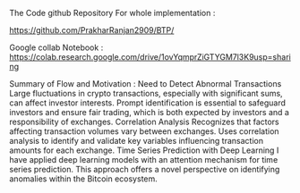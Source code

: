 The Code github Repository For whole implementation :
 
 https://github.com/PrakharRanjan2909/BTP/


 Google collab Notebook : 
https://colab.research.google.com/drive/1ovYqmprZiGTYGM7l3K9usp=sharing



Summary of Flow and Motivation :
Need to Detect Abnormal Transactions
Large fluctuations in crypto transactions, especially with significant sums, can affect investor interests.
Prompt identification is essential to safeguard investors and ensure fair trading, which is both expected by investors and a responsibility of exchanges.
Correlation Analysis
Recognizes that factors affecting transaction volumes vary between exchanges.
Uses correlation analysis to identify and validate key variables influencing transaction amounts for each exchange.
Time Series Prediction with Deep Learning
I have applied deep learning models with an attention mechanism for time series prediction.
This approach offers a novel perspective on identifying anomalies within the Bitcoin ecosystem.
